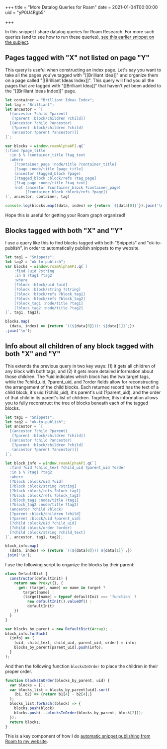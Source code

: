 +++
title = "More Datalog Queries for Roam"
date = 2021-01-04T00:00:00
uid = "yP0U4Rgb5"

+++

In this snippet I share datalog queries for Roam Research. For more such queries (and to see how to run these queries), [see this earlier snippet on the subject](/snippets/2020-12-22-datalog-queries-for-roam-research/).

## Pages tagged with "X" not listed on page "Y"

This query is useful when constructing an index page. Let's say you want to take all the pages you've tagged with "[[Brilliant Idea]]" and organize them on a page called "[[Brilliant Ideas Index]]". This query will find you all the pages that are tagged with "[[Brilliant Idea]]" that haven't yet been added to the "[[Brilliant Ideas Index]]" page.

```javascript
let container = "Brilliant Ideas Index";
let tag = "Brilliant";
let ancestor = `[ 
  [(ancestor ?child ?parent) 
   [?parent :block/children ?child]] 
  [(ancestor ?child ?ancestor) 
   [?parent :block/children ?child] 
   (ancestor ?parent ?ancestor)]]
]`;

var blocks = window.roamAlphaAPI.q(`
[:find ?page_title
  :in $ % ?container_title ?tag_text
  :where 
    [?container_page :node/title ?container_title]
    [?page :node/title ?page_title]
    (ancestor ?tagged_block ?page)
    [?tagged_block :block/refs ?tag_page]
    [?tag_page :node/title ?tag_text]
    (not (ancestor ?container_block ?container_page)
         [?container_block :block/refs ?page])
]`, ancestor, container, tag)

console.log(blocks.map((data, index) => {return `${data[0]}`}).join('\n'));
```

Hope this is useful for getting your Roam graph organized!

## Blocks tagged with both "X" and "Y"

I use a query like this to find blocks tagged with both "Snippets" and "ok-to-publish", in order to automatically publish snippets to my website.

```javascript
let tag1 = "Snippets";
let tag2 = "ok-to-publish";
var blocks = window.roamAlphaAPI.q(`[
	:find ?uid ?string
	:in $ ?tag1 ?tag2
	:where
	[?block :block/uid ?uid]
	[?block :block/string ?string]
	[?block :block/refs ?block_tag1]
	[?block :block/refs ?block_tag2]
	[?block_tag1 :node/title ?tag1]
	[?block_tag2 :node/title ?tag2]
]`, tag1, tag2);

blocks.map(
  (data, index) => {return `((${data[0]})): ${data[1]}`;})
.join('\n');
```

## Info about all children of any block tagged with both "X" and "Y"

This extends the previous query in two key ways: (1) it gets all children of any block with both tags, and (2) it gets more detailed information about those children. The ?uid indicates which block has the two target tags, while the ?child_uid, ?parent_uid, and ?order fields allow for reconstructing the arrangement of the child blocks. Each returned record has the text of a child block, it's uid (?child_uid), it's parent's uid (?parent_uid), and the order of that child in its parent's list of children. Together, this information allows you to fully reconstruct the tree of blocks beneath each of the tagged blocks.

```javascript
let tag1 = "Snippets";
let tag2 = "ok-to-publish";
let ancestor = `[ 
  [(ancestor ?child ?parent) 
   [?parent :block/children ?child]] 
  [(ancestor ?child ?ancestor) 
   [?parent :block/children ?child] 
   (ancestor ?parent ?ancestor)]]
]`;

let block_info = window.roamAlphaAPI.q(`[
  :find ?uid ?child_text ?child_uid ?parent_uid ?order
  :in $ % ?tag1 ?tag2
  :where
  [?block :block/uid ?uid]
  [?block :block/string ?string]
  [?block :block/refs ?block_tag1]
  [?block :block/refs ?block_tag2]
  [?block_tag1 :node/title ?tag1]
  [?block_tag2 :node/title ?tag2]
  (ancestor ?child ?block)
  [?parent :block/children ?child]
  [?parent :block/uid ?parent_uid]
  [?child :block/uid ?child_uid]
  [?child :block/order ?order]
  [?child :block/string ?child_text]
]`, ancestor, tag1, tag2);

block_info.map(
  (data, index) => {return `((${data[0]})) ${data[1]}`;})
.join('\n');
```

I use the following script to organize the blocks by their parent:

```javascript
class DefaultDict {
  constructor(defaultInit) {
    return new Proxy({}, {
      get: (target, name) => name in target ?
        target[name] :
        (target[name] = typeof defaultInit === 'function' ?
          new defaultInit().valueOf() :
          defaultInit)
    })
  }
}

var blocks_by_parent = new DefaultDict(Array);
block_info.forEach(
  (info) => {
    [uid, child_text, child_uid, parent_uid, order] = info;
    blocks_by_parent[parent_uid].push(info);
  }
);
```

And then the following function `blocksInOrder` to place the children in their proper order.

```javascript
function blocksInOrder(blocks_by_parent, uid) {
  var blocks = [];
  var blocks_list = blocks_by_parent[uid].sort(
    (b1, b2) => {return b1[4] - b2[4];}
  );
  blocks_list.forEach((block) => {
    blocks.push(block)
    blocks.push(...blocksInOrder(blocks_by_parent, block[2]));
  });
  return blocks;
}
```

This is a key component of how I do [automatic snippet publishing from Roam to my website](/snippets/2020-12-28-publishing-blog-posts-from-roam-research-quickly-and-automatically/).
